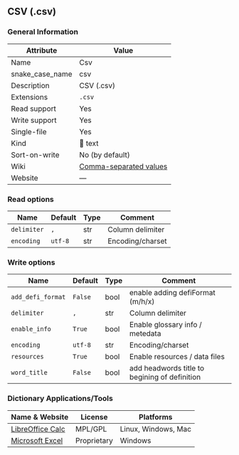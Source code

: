 
## CSV (.csv) ##

### General Information ###
Attribute | Value
--------- | -------
Name | Csv
snake_case_name | csv
Description | CSV (.csv)
Extensions | `.csv`
Read support | Yes
Write support | Yes
Single-file | Yes
Kind | 📝 text
Sort-on-write | No (by default)
Wiki | [Comma-separated values](https://en.wikipedia.org/wiki/Comma-separated_values)
Website | ―


### Read options ###
Name | Default | Type | Comment
---- | ------- | ---- | -------
`delimiter` | `,` | str | Column delimiter
`encoding` | `utf-8` | str | Encoding/charset

### Write options ###
Name | Default | Type | Comment
---- | ------- | ---- | -------
`add_defi_format` | `False` | bool | enable adding defiFormat (m/h/x)
`delimiter` | `,` | str | Column delimiter
`enable_info` | `True` | bool | Enable glossary info / metedata
`encoding` | `utf-8` | str | Encoding/charset
`resources` | `True` | bool | Enable resources / data files
`word_title` | `False` | bool | add headwords title to begining of definition



### Dictionary Applications/Tools ###
Name & Website | License | Platforms
-------------- | ------- | ---------
[LibreOffice Calc](https://www.libreoffice.org/discover/calc/) | MPL/GPL | Linux, Windows, Mac
[Microsoft Excel](https://www.microsoft.com/en-us/microsoft-365/excel) | Proprietary | Windows
